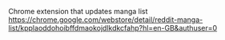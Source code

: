 Chrome extension that updates manga list
https://chrome.google.com/webstore/detail/reddit-manga-list/kpplaoddohoibffdmaokojdlkdkcfahp?hl=en-GB&authuser=0
